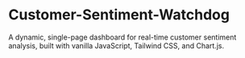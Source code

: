 # Customer-Sentiment-Watchdog
A dynamic, single-page dashboard for real-time customer sentiment analysis, built with vanilla JavaScript, Tailwind CSS, and Chart.js.
